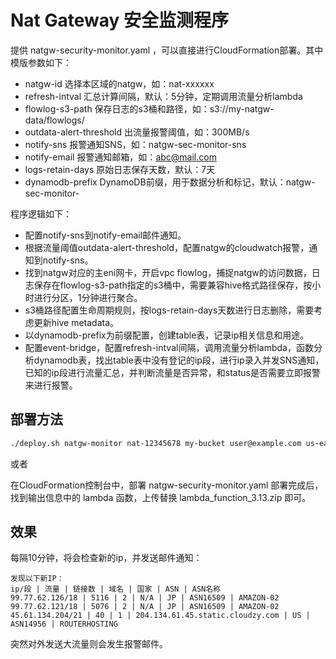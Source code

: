 # Nat Gateway 安全监测程序

提供 natgw-security-monitor.yaml ，可以直接进行CloudFormation部署。其中模版参数如下：
* natgw-id 选择本区域的natgw，如：nat-xxxxxx
* refresh-intval 汇总计算间隔，默认：5分钟，定期调用流量分析lambda
* flowlog-s3-path 保存日志的s3桶和路径，如：s3://my-natgw-data/flowlogs/
* outdata-alert-threshold 出流量报警阈值，如：300MB/s
* notify-sns 报警通知SNS，如：natgw-sec-monitor-sns
* notify-email 报警通知邮箱，如：abc@mail.com
* logs-retain-days 原始日志保存天数，默认：7天
* dynamodb-prefix DynamoDB前缀，用于数据分析和标记，默认：natgw-sec-monitor-

程序逻辑如下：
* 配置notify-sns到notify-email邮件通知。
* 根据流量阈值outdata-alert-threshold，配置natgw的cloudwatch报警，通知到notify-sns。
* 找到natgw对应的主eni网卡，开启vpc flowlog，捕捉natgw的访问数据，日志保存在flowlog-s3-path指定的s3桶中，需要兼容hive格式路径保存，按小时进行分区，1分钟进行聚合。
* s3桶路径配置生命周期规则，按logs-retain-days天数进行日志删除，需要考虑更新hive metadata。
* 以dynamodb-prefix为前缀配置，创建table表，记录ip相关信息和用途。
* 配置event-bridge，配置refresh-intval间隔，调用流量分析lambda，函数分析dynamodb表，找出table表中没有登记的ip段，进行ip录入并发SNS通知，已知的ip段进行流量汇总，并判断流量是否异常，和status是否需要立即报警来进行报警。

## 部署方法

```bash
./deploy.sh natgw-monitor nat-12345678 my-bucket user@example.com us-east-1
```

或者

在CloudFormation控制台中，部署 natgw-security-monitor.yaml
部署完成后，找到输出信息中的 lambda 函数，上传替换 lambda_function_3.13.zip 即可。

## 效果

每隔10分钟，将会检查新的ip，并发送邮件通知：

```
发现以下新IP：
ip/段 | 流量 | 链接数 | 域名 | 国家 | ASN | ASN名称
99.77.62.126/18 | 5116 | 2 | N/A | JP | ASN16509 | AMAZON-02
99.77.62.121/18 | 5076 | 2 | N/A | JP | ASN16509 | AMAZON-02
45.61.134.204/21 | 40 | 1 | 204.134.61.45.static.cloudzy.com | US | ASN14956 | ROUTERHOSTING
```

突然对外发送大流量则会发生报警邮件。
